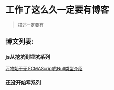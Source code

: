 工作了这么久一定要有博客
=======================
> 描述一定要有

博文列表:
-------

### js从挖坑到埋坑系列 ###
[万物始于无 ECMAScript的Null类型介绍](https://libraxss.github.io/blog/#/js-null)


### 还没开始写系列 ###

